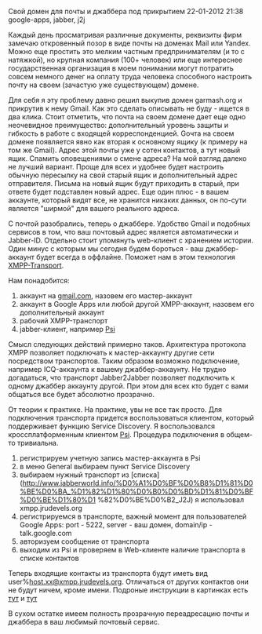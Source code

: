 Свой домен для почты и джаббера под прикрытием
22-01-2012 21:38
google-apps, jabber, j2j

Каждый день просматривая различные документы, реквизиты фирм замечаю откровенный позор в виде почты на доменах Mail или Yandex. Можно еще простить это мелким
 частным предпринимателям (и то с натяжкой), но крупная компания (100+ человек) или еще интереснее государственная организация в моем понимании могут
 потратить совсем немного денег на оплату труда человека способного настроить почту на своем (зачастую уже существующем) домене.<!--more-->

Для себя я эту проблему давно решил выкупив домен garmash.org и прикрутив к нему Gmail. Как это сделать описывать не буду -
ищется в два клика. Стоит отметить, что почта на своем домене дает еще одно неочевидное преимущество: дополнительный уровень защиты и гибкость в работе с
входящей корреспонденцией. Gочта на своем домене появляется явно как вторая к основному ящику (к примеру на том же Gmail). Адрес этой почты уже у сотен
контактов, а тут новый ящик. Спамить оповещениями о смене адреса? На мой взгляд далеко не лучший вариант. Проще для всех и удобнее будет настроить обычную
пересылку на свой старый ящик и дополнительный адрес отправителя. Письма на новый ящик будут приходить в старый,
при ответе будет подставлен новый адрес. Еще один плюс - в вашем аккаунте, который видят все, не хранится никаких данных,
он по-сути является "ширмой" для вашего реального адреса.

С почтой разобрались, теперь о джаббере. Удобство Gmail и подобных сервисов в том, что ваш почтовый адрес является автоматически и Jabber-ID. Отдельно стоит
упомянуть web-клиент с хранением истории. Один минус с которым мы сегодня будем бороться - ваш джаббер-аккаунт будет всегда в оффлайне. Поможет нам в этом
технология  [XMPP-Transport](http://en.wikipedia.org/wiki/Extensible_Messaging_and_Presence_Protocol#Connecting_to_other_protocols).

Нам понадобится:

1. аккаунт на [gmail.com](http://gmail.com), назовем его мастер-аккаунт
2. аккаунт в Google Apps или любой другой XMPP-аккаунт, назовем его дополнительный аккаунт
3. рабочий XMPP-транспорт
4. jabber-клиент, например [Psi](http://psi-im.org)

Смысл следующих действий примерно таков. Архитектура протокола XMPP позволяет подключать к мастер-аккаунту другие сети посредством транспортов. Таким образом
 возможно подключение, например ICQ-аккаунта к вашему джаббер-аккаунту. Не трудно догадаться, что транспорт Jabber2Jabber позволяет подключить к одному
 джаббер аккаунту другой. При этом для всех кто будет с вами общаться все будет абсолютно прозрачно.

От теории к практике. На практике, увы не все так просто. Для подключения транспорта придется воспользоваться клиентом,
который поддерживает функцию Service Discovery. Я воспользовался кроссплатформенным клиентом [Psi](http://psi-im.org). Процедура подключения в общем-то
тривиальна.

1. регистрируем учетную запись мастер-аккаунта в Psi
2. в меню General выбираем пункт Service Discovery
3. выбираем нужный транспорт из [списка](http://www.jabberworld.info/%D0%A1%D0%BF%D0%B8%D1%81%D0%BE%D0%BA_%D1%82%D1%80%D0%B0%D0%BD%D1%81%D0%BF%D0%BE%D1%80%D1
%82%D0%BE%D0%B2_J2J) я использовал xmpp.jrudevels.org
4. регистрируемся в транспорте, важный момент для пользователей Google Apps: port - 5222, server - ваш домен, domain/ip - talk.google.com
5. авторизуем сообщение от транспорта
6. выходим из Psi и проверяем в Web-клиенте наличие транспорта в списке контактов

Теперь входящие контакты из транспорта будут иметь вид user%host.xx@xmpp.jrudevels.org. Отличаться от других контактов они не будут ничем, кроме имени.
Подроные инструкции в картинках есть [тут](http://wiki.jrudevels.org/J2J) и [тут](http://goondroid.com/gtalk-and-transports)

В сухом остатке имеем полность прозрачную переадресацию почты и джаббера в ваш любимый почтовый сервис.